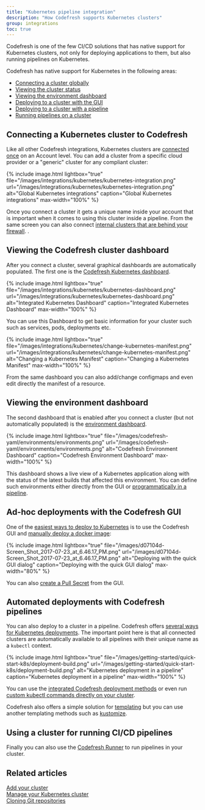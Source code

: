 ```yaml
---
title: "Kubernetes pipeline integration"
description: "How Codefresh supports Kubernetes clusters"
group: integrations
toc: true
---
```


Codefresh is one of the few CI/CD solutions that has native support for Kubernetes clusters, not only for deploying applications to them, but also running pipelines on Kubernetes.

Codefresh has native support for Kubernetes in the following areas:

- [Connecting a cluster globally]({{site.baseurl}}/docs/deploy-to-kubernetes/add-kubernetes-cluster/)
- [Viewing the cluster status]({{site.baseurl}}/docs/deploy-to-kubernetes/manage-kubernetes/)
- [Viewing the environment dashboard]({{site.baseurl}}/docs/deploy-to-kubernetes/environment-dashboard/)
- [Deploying to a cluster with the GUI]({{site.baseurl}}/docs/deploy-to-kubernetes/manage-kubernetes/#deploying-a-new-service)
- [Deploying to a cluster with a pipeline]({{site.baseurl}}/docs/deploy-to-kubernetes/deployment-options-to-kubernetes/)
- [Running pipelines on a cluster]({{site.baseurl}}/docs/installation/codefresh-runner/)


## Connecting a Kubernetes cluster to Codefresh

Like all other Codefresh integrations, Kubernetes clusters are [connected once]({{site.baseurl}}/docs/deploy-to-kubernetes/add-kubernetes-cluster/) on an Account level. You can add a cluster from a specific cloud provider
or a "generic" cluster for any compliant cluster:

{% 
  include image.html 
  lightbox="true" 
file="/images/integrations/kubernetes/kubernetes-integration.png" 
url="/images/integrations/kubernetes/kubernetes-integration.png" 
alt="Global Kubernetes integrations" 
caption="Global Kubernetes integrations" 
max-width="100%" 
%}

Once you connect a cluster it gets a unique name inside your account that is important when it comes to using this cluster inside a pipeline. From the same screen you can also connect [internal clusters that are behind your firewall]({{site.baseurl}}/docs/reference/behind-the-firewall/#deploying-to-an-internal-kubernetes-cluster/).
.

## Viewing the Codefresh cluster dashboard

After you connect a cluster, several graphical dashboards are automatically populated. The first one is the [Codefresh Kubernetes dashboard]({{site.baseurl}}/docs/deploy-to-kubernetes/manage-kubernetes/).

{% 
  include image.html 
  lightbox="true" 
file="/images/integrations/kubernetes/kubernetes-dashboard.png" 
url="/images/integrations/kubernetes/kubernetes-dashboard.png" 
alt="Integrated Kubernetes Dashboard" 
caption="Integrated Kubernetes Dashboard" 
max-width="100%" 
%}

You can use this Dashboard to get basic information for your cluster such such as services, pods, deployments etc.

{% 
  include image.html 
  lightbox="true" 
file="/images/integrations/kubernetes/change-kubernetes-manifest.png" 
url="/images/integrations/kubernetes/change-kubernetes-manifest.png" 
alt="Changing a Kubernetes Manifest" 
caption="Changing a Kubernetes Manifest" 
max-width="100%" 
%}

From the same dashboard you can also add/change configmaps and even edit directly the manifest of a resource.



## Viewing the environment dashboard

The second dashboard that is enabled after you connect a cluster (but not automatically populated) is the [environment dashboard]({{site.baseurl}}/docs/deploy-to-kubernetes/environment-dashboard/).

{% include
image.html
lightbox="true"
file="/images/codefresh-yaml/environments/environments.png"
url="/images/codefresh-yaml/environments/environments.png"
alt="Codefresh Environment Dashboard"
caption="Codefresh Environment Dashboard"
max-width="100%"
%}

This dashboard shows a live view of a Kubernetes application along with the status of the latest builds that affected this environment. You can define such environments either directly from the GUI or [programmatically in a pipeline]({{site.baseurl}}/docs/codefresh-yaml/deployment-environments/).

## Ad-hoc deployments with the Codefresh GUI

One of the [easiest ways to deploy to Kubernetes]({{site.baseurl}}/docs/deploy-to-kubernetes/deployment-options-to-kubernetes/) is to use the Codefresh GUI and [manually deploy a docker image]({{site.baseurl}}/docs/deploy-to-kubernetes/manage-kubernetes/#deploying-a-new-service):

{% include image.html 
lightbox="true" 
file="/images/d07104d-Screen_Shot_2017-07-23_at_6.46.17_PM.png" 
url="/images/d07104d-Screen_Shot_2017-07-23_at_6.46.17_PM.png" 
alt="Deploying with the quick GUI dialog"
caption="Deploying with the quick GUI dialog"
max-width="80%" 
%}

You can also [create a Pull Secret]({{site.baseurl}}/docs/deploy-to-kubernetes/access-docker-registry-from-kubernetes/) from the GUI.


## Automated deployments with Codefresh pipelines

You can also deploy to a cluster in a pipeline. Codefresh offers [several ways for Kubernetes deployments]({{site.baseurl}}/docs/deploy-to-kubernetes/deployment-options-to-kubernetes/). The important point here is that all connected clusters are automatically available to all pipelines with their unique name as a `kubectl` context.

 {% include 
image.html 
lightbox="true" 
file="/images/getting-started/quick-start-k8s/deployment-build.png" 
url="/images/getting-started/quick-start-k8s/deployment-build.png" 
alt="Kubernetes deployment in a pipeline" 
caption="Kubernetes deployment in a pipeline" 
max-width="100%" 
%}


You can use the [integrated Codefresh deployment methods]({{site.baseurl}}/docs/pipelines/steps/deploy/) or even run [custom kubectl commands directly on your cluster]({{site.baseurl}}/docs/deploy-to-kubernetes/custom-kubectl-commands/).

Codefresh also offers a simple solution for [templating]({{site.baseurl}}/docs/deploy-to-kubernetes/kubernetes-templating/) but you can use another templating methods such as [kustomize]({{site.baseurl}}/docs/yaml-examples/examples/deploy-with-kustomize/).



## Using a cluster for running CI/CD pipelines

Finally you can also use the [Codefresh Runner]({{site.baseurl}}/docs/installation/codefresh-runner/) to run pipelines in your cluster.



## Related articles
[Add your cluster]({{site.baseurl}}/docs/deploy-to-kubernetes/add-kubernetes-cluster/)  
[Manage your Kubernetes cluster]({{site.baseurl}}/docs/deploy-to-kubernetes/manage-kubernetes/)  
[Cloning Git repositories]({{site.baseurl}}/docs/yaml-examples/examples/git-checkout/)  

